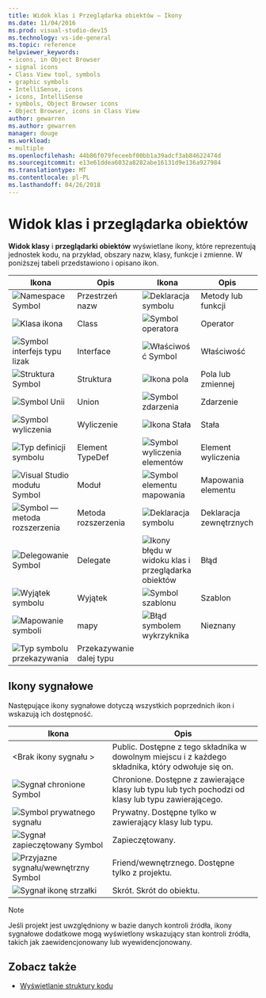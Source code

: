 ```yaml
---
title: Widok klas i Przeglądarka obiektów ― Ikony
ms.date: 11/04/2016
ms.prod: visual-studio-dev15
ms.technology: vs-ide-general
ms.topic: reference
helpviewer_keywords:
- icons, in Object Browser
- signal icons
- Class View tool, symbols
- graphic symbols
- IntelliSense, icons
- icons, IntelliSense
- symbols, Object Browser icons
- Object Browser, icons in Class View
author: gewarren
ms.author: gewarren
manager: douge
ms.workload:
- multiple
ms.openlocfilehash: 44b86f079feceebf00bb1a39adcf3ab84622474d
ms.sourcegitcommit: e13e61ddea6032a8282abe16131d9e136a927984
ms.translationtype: MT
ms.contentlocale: pl-PL
ms.lasthandoff: 04/26/2018
---
```

# <a name="class-view-and-object-browser-icons"></a>Widok klas i przeglądarka obiektów

**Widok klasy** i **przeglądarki obiektów** wyświetlane ikony, które reprezentują jednostek kodu, na przykład, obszary nazw, klasy, funkcje i zmienne. W poniższej tabeli przedstawiono i opisano ikon.

|Ikona|Opis|Ikona|Opis|
|----------|-----------------|----------|-----------------|
|![Namespace Symbol](../ide/media/vxnamespace_icon.gif "vxNamespace_Icon")|Przestrzeń nazw|![Deklaracja symbolu](../ide/media/vxmethod_icon.gif "vxMethod_Icon")|Metody lub funkcji|
|![Klasa ikona](../ide/media/vxclass_icon.gif "vxClass_Icon")|Class|![Symbol operatora](../ide/media/vxoperator_icon.gif "vxOperator_Icon")|Operator|
|![Symbol interfejs typu lizak](../ide/media/vxinterface_icon.gif "vxInterface_Icon")|Interface|![Właściwość Symbol](../ide/media/vxproperty_icon.gif "vxProperty_Icon")|Właściwość|
|![Struktura Symbol](../ide/media/vxstruct_icon.gif "vxStruct_Icon")|Struktura|![Ikona pola](../ide/media/vxfield_icon.gif "vxField_Icon")|Pola lub zmiennej|
|![Symbol Unii](../ide/media/vxunion_icon.gif "vxUnion_Icon")|Union|![Symbol zdarzenia](../ide/media/vxevent_icon.gif "vxEvent_Icon")|Zdarzenie|
|![Symbol wyliczenia](../ide/media/vxenum_icon.gif "vxEnum_Icon")|Wyliczenie|![Ikona Stała](../ide/media/vxconstant_icon.gif "vxConstant_Icon")|Stała|
|![Typ definicji symbolu](../ide/media/vxtypedef_icon.gif "vxTypeDef_Icon")|Element TypeDef|![Symbol wyliczenia elementów](../ide/media/vxenumitem_icon.gif "vxEnumItem_Icon")|Element wyliczenia|
|![Visual Studio modułu Symbol](../ide/media/vxmodule_icon.gif "vxModule_Icon")|Moduł|![Symbol elementu mapowania](../ide/media/vxmapitem_icon.gif "vxMapItem_Icon")|Mapowania elementu|
|![Symbol — metoda rozszerzenia](../ide/media/extensionmethod.gif "ExtensionMethod")|Metoda rozszerzenia|![Deklaracja symbolu](../ide/media/vxmethod_icon.gif "vxMethod_Icon")|Deklaracja zewnętrznych|
|![Delegowanie Symbol](../ide/media/vxdelegate_icon.gif "vxDelegate_Icon")|Delegate|![Ikony błędu w widoku klas i przeglądarka obiektów](../ide/media/erroricon.gif "ErrorIcon")|Błąd|
|![Wyjątek symbolu](../ide/media/vxexception_icon.gif "vxException_Icon")|Wyjątek|![Symbol szablonu](../ide/media/vxtemplate_icon.gif "vxTemplate_Icon")|Szablon|
|![Mapowanie symboli](../ide/media/vxmap_icon.gif "vxMap_Icon")|mapy|![Błąd symbolem wykrzyknika](../ide/media/vxerror_icon.gif "vxError_Icon")|Nieznany|
|![Typ symbolu przekazywania](../ide/media/ob_type_forward.gif "ob_type_forward")|Przekazywanie dalej typu|||

## <a name="signal-icons"></a>Ikony sygnałowe

Następujące ikony sygnałowe dotyczą wszystkich poprzednich ikon i wskazują ich dostępność.

|Ikona|Opis|
|----------|-----------------|
|\<Brak ikony sygnału >|Public. Dostępne z tego składnika w dowolnym miejscu i z każdego składnika, który odwołuje się on.|
|![Sygnał chronione Symbol](../ide/media/vxsignal_icon_key.gif "vxSignal_Icon_Key")|Chronione. Dostępne z zawierające klasy lub typu lub tych pochodzi od klasy lub typu zawierającego.|
|![Symbol prywatnego sygnału](../ide/media/vxsignal_icon_lock.gif "vxSignal_Icon_Lock")|Prywatny. Dostępne tylko w zawierający klasy lub typu.|
|![Sygnał zapieczętowany Symbol](../ide/media/vxsignal_icon_envelope.gif "vxSignal_Icon_Envelope")|Zapieczętowany.|
|![Przyjazne sygnału&#47;wewnętrzny Symbol](../ide/media/vxsignal_icon_diamond.gif "vxSignal_Icon_Diamond")|Friend/wewnętrznego. Dostępne tylko z projektu.|
|![Sygnał ikonę strzałki](../ide/media/vxsignal_icon_arrow.gif "vxSignal_Icon_Arrow")|Skrót. Skrót do obiektu.|

> [!NOTE]
> Jeśli projekt jest uwzględniony w bazie danych kontroli źródła, ikony sygnałowe dodatkowe mogą wyświetlony wskazujący stan kontroli źródła, takich jak zaewidencjonowany lub wyewidencjonowany.

## <a name="see-also"></a>Zobacz także

- [Wyświetlanie struktury kodu](../ide/viewing-the-structure-of-code.md)